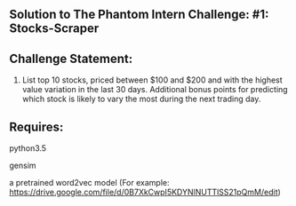 ## Solution to The Phantom Intern Challenge: #1: Stocks-Scraper

## Challenge Statement:
1. List top 10 stocks, priced between $100 and $200 and with the highest value variation in the last 30 days. Additional bonus points for predicting which stock is likely to vary the most during the next trading day.

## Requires: 

python3.5 

gensim

a pretrained word2vec model (For example: https://drive.google.com/file/d/0B7XkCwpI5KDYNlNUTTlSS21pQmM/edit)
